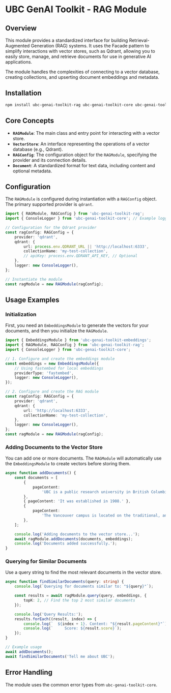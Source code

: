 # UBC GenAI Toolkit - RAG Module

## Overview

This module provides a standardized interface for building Retrieval-Augmented Generation (RAG) systems. It uses the Facade pattern to simplify interactions with vector stores, such as Qdrant, allowing you to easily store, manage, and retrieve documents for use in generative AI applications.

The module handles the complexities of connecting to a vector database, creating collections, and upserting document embeddings and metadata.

## Installation

```bash
npm install ubc-genai-toolkit-rag ubc-genai-toolkit-core ubc-genai-toolkit-embeddings
```

## Core Concepts

-   **`RAGModule`**: The main class and entry point for interacting with a vector store.
-   **`VectorStore`**: An interface representing the operations of a vector database (e.g., Qdrant).
-   **`RAGConfig`**: The configuration object for the `RAGModule`, specifying the provider and its connection details.
-   **`Document`**: A standardized format for text data, including content and optional metadata.

## Configuration

The `RAGModule` is configured during instantiation with a `RAGConfig` object. The primary supported provider is `qdrant`.

```typescript
import { RAGModule, RAGConfig } from 'ubc-genai-toolkit-rag';
import { ConsoleLogger } from 'ubc-genai-toolkit-core'; // Example logger

// Configuration for the Qdrant provider
const ragConfig: RAGConfig = {
	provider: 'qdrant',
	qdrant: {
		url: process.env.QDRANT_URL || 'http://localhost:6333',
		collectionName: 'my-test-collection',
		// apiKey: process.env.QDRANT_API_KEY, // Optional
	},
	logger: new ConsoleLogger(),
};

// Instantiate the module
const ragModule = new RAGModule(ragConfig);
```

## Usage Examples

### Initialization

First, you need an `EmbeddingsModule` to generate the vectors for your documents, and then you initialize the `RAGModule`.

```typescript
import { EmbeddingsModule } from 'ubc-genai-toolkit-embeddings';
import { RAGModule, RAGConfig } from 'ubc-genai-toolkit-rag';
import { ConsoleLogger } from 'ubc-genai-toolkit-core';

// 1. Configure and create the embeddings module
const embeddings = new EmbeddingsModule({
	// Using fastembed for local embeddings
	providerType: 'fastembed',
	logger: new ConsoleLogger(),
});

// 2. Configure and create the RAG module
const ragConfig: RAGConfig = {
	provider: 'qdrant',
	qdrant: {
		url: 'http://localhost:6333',
		collectionName: 'my-test-collection',
	},
	logger: new ConsoleLogger(),
};
const ragModule = new RAGModule(ragConfig);
```

### Adding Documents to the Vector Store

You can add one or more documents. The `RAGModule` will automatically use the `EmbeddingsModule` to create vectors before storing them.

```typescript
async function addDocuments() {
	const documents = [
		{
			pageContent:
				'UBC is a public research university in British Columbia, Canada.',
		},
		{ pageContent: 'It was established in 1908.' },
		{
			pageContent:
				'The Vancouver campus is located on the traditional, ancestral, and unceded territory of the Musqueam people.',
		},
	];

	console.log('Adding documents to the vector store...');
	await ragModule.addDocuments(documents, embeddings);
	console.log('Documents added successfully.');
}
```

### Querying for Similar Documents

Use a query string to find the most relevant documents in the vector store.

```typescript
async function findSimilarDocuments(query: string) {
	console.log(`Querying for documents similar to: "${query}"`);

	const results = await ragModule.query(query, embeddings, {
		topK: 2, // Find the top 2 most similar documents
	});

	console.log('Query Results:');
	results.forEach((result, index) => {
		console.log(`  ${index + 1}. Content: "${result.pageContent}"`);
		console.log(`     Score: ${result.score}`);
	});
}

// Example usage
await addDocuments();
await findSimilarDocuments('Tell me about UBC');
```

## Error Handling

The module uses the common error types from `ubc-genai-toolkit-core`.
